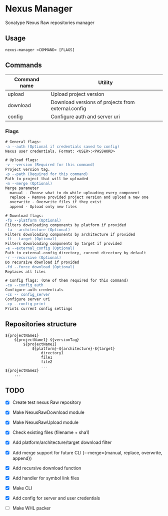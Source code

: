 # Nexus Manager
Sonatype Nexus Raw repositories manager
## Usage
```console
nexus-manager <COMMAND> [FLAGS]
```
## Commands
| Command name | Utility                                            |
|--------------|----------------------------------------------------|
| upload       | Upload project version                             |
| download     | Download versions of projects from external.config |
| config       | Configure auth and server uri                      |
### Flags
```diff
# General flags:
-a --auth (Optional if credentials saved to config)
Nexus user credentials. Format: <USER>:<PASSWORD>

# Upload flags:
-v --version (Required for this command)
Project version tag.
-p --path (Required for this command)
Path to project that will be uploaded
-m --merge (Optional)
Merge parameter
  manual - Choose what to do while uploading every component
  replace - Remove provided project version and upload a new one
  overwrite - Overwrite files if they exist
  append - Upload only new files

# Download flags:
-fp --platform (Optional)
Filters downloading components by platform if provided
-fa --architecture (Optional)
Filters downloading components by architecture if provided
-ft --target (Optional)
Filters downloading components by target if provided
-e --external_config (Optional)
Path to external.config directory, current directory by default
-r --recursive (Optional)
Do recursive download if provided
-fd --force_download (Optional)
Replaces all files

# Config flags: (One of them required for this command)
-ca --config_auth
Configure auth credentials
-cs -- config_server
Configure server uri
-cp --config_print
Prints current config settings
```
## Repositories structure
```console
${projectName1}
	${projectName1}-${versionTag}
		${projectName1}
			${platform}-${architecture}-${target}
				directory1
				file1
				file2
				...
${projectName2}
	...
```
## TODO
- [x] Create test nexus Raw repository
- [x] Make NexusRawDownload module
- [x] Make NexusRawUpload module
- [x] Check existing files (filename + sha1)
- [x] Add platform/architecture/target download filter
- [x] Add merge support for future CLI (--merge={manual, replace, overwrite, append})
- [x] Add recursive download function
- [x] Add handler for symbol link files
- [x] Make CLI
- [x] Add config for server and user credentials
- [ ] Make WHL packer

